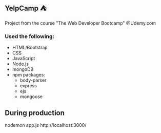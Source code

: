 ## YelpCamp :tent:
Project from the course "The Web Developer Bootcamp" @Udemy.com

### Used the following:
* HTML/Bootstrap
* CSS
* JavaScript
* Node.js
* mongoDB
* npm packages: 
    * body-parser
    * express
    * ejs
    * mongoose

## During production
nodemon app.js
http://localhost:3000/
